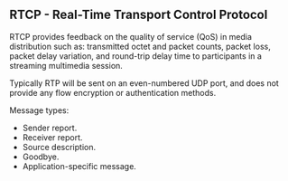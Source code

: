 RTCP - Real-Time Transport Control Protocol
-

RTCP provides feedback on the quality of service (QoS) in media distribution such as:
transmitted octet and packet counts, packet loss, packet delay variation,
and round-trip delay time to participants in a streaming multimedia session.

Typically RTP will be sent on an even-numbered UDP port,
and does not provide any flow encryption or authentication methods.

Message types:
* Sender report.
* Receiver report.
* Source description.
* Goodbye.
* Application-specific message.
